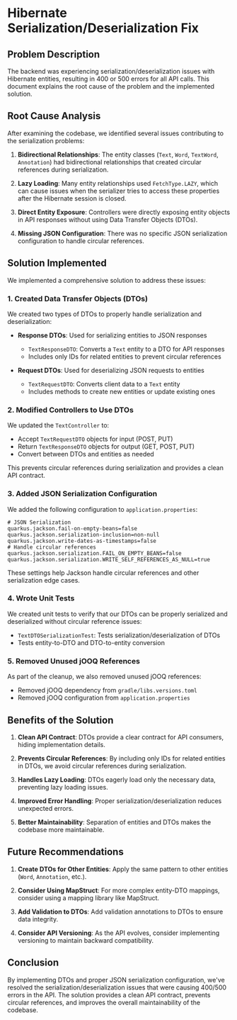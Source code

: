 # Hibernate Serialization/Deserialization Fix

## Problem Description

The backend was experiencing serialization/deserialization issues with Hibernate entities, resulting in 400 or 500 errors for all API calls. This document explains the root cause of the problem and the implemented solution.

## Root Cause Analysis

After examining the codebase, we identified several issues contributing to the serialization problems:

1. **Bidirectional Relationships**: The entity classes (`Text`, `Word`, `TextWord`, `Annotation`) had bidirectional relationships that created circular references during serialization.

2. **Lazy Loading**: Many entity relationships used `FetchType.LAZY`, which can cause issues when the serializer tries to access these properties after the Hibernate session is closed.

3. **Direct Entity Exposure**: Controllers were directly exposing entity objects in API responses without using Data Transfer Objects (DTOs).

4. **Missing JSON Configuration**: There was no specific JSON serialization configuration to handle circular references.

## Solution Implemented

We implemented a comprehensive solution to address these issues:

### 1. Created Data Transfer Objects (DTOs)

We created two types of DTOs to properly handle serialization and deserialization:

- **Response DTOs**: Used for serializing entities to JSON responses
  - `TextResponseDTO`: Converts a `Text` entity to a DTO for API responses
  - Includes only IDs for related entities to prevent circular references

- **Request DTOs**: Used for deserializing JSON requests to entities
  - `TextRequestDTO`: Converts client data to a `Text` entity
  - Includes methods to create new entities or update existing ones

### 2. Modified Controllers to Use DTOs

We updated the `TextController` to:

- Accept `TextRequestDTO` objects for input (POST, PUT)
- Return `TextResponseDTO` objects for output (GET, POST, PUT)
- Convert between DTOs and entities as needed

This prevents circular references during serialization and provides a clean API contract.

### 3. Added JSON Serialization Configuration

We added the following configuration to `application.properties`:

```properties
# JSON Serialization
quarkus.jackson.fail-on-empty-beans=false
quarkus.jackson.serialization-inclusion=non-null
quarkus.jackson.write-dates-as-timestamps=false
# Handle circular references
quarkus.jackson.serialization.FAIL_ON_EMPTY_BEANS=false
quarkus.jackson.serialization.WRITE_SELF_REFERENCES_AS_NULL=true
```

These settings help Jackson handle circular references and other serialization edge cases.

### 4. Wrote Unit Tests

We created unit tests to verify that our DTOs can be properly serialized and deserialized without circular reference issues:

- `TextDTOSerializationTest`: Tests serialization/deserialization of DTOs
- Tests entity-to-DTO and DTO-to-entity conversion

### 5. Removed Unused jOOQ References

As part of the cleanup, we also removed unused jOOQ references:

- Removed jOOQ dependency from `gradle/libs.versions.toml`
- Removed jOOQ configuration from `application.properties`

## Benefits of the Solution

1. **Clean API Contract**: DTOs provide a clear contract for API consumers, hiding implementation details.

2. **Prevents Circular References**: By including only IDs for related entities in DTOs, we avoid circular references during serialization.

3. **Handles Lazy Loading**: DTOs eagerly load only the necessary data, preventing lazy loading issues.

4. **Improved Error Handling**: Proper serialization/deserialization reduces unexpected errors.

5. **Better Maintainability**: Separation of entities and DTOs makes the codebase more maintainable.

## Future Recommendations

1. **Create DTOs for Other Entities**: Apply the same pattern to other entities (`Word`, `Annotation`, etc.).

2. **Consider Using MapStruct**: For more complex entity-DTO mappings, consider using a mapping library like MapStruct.

3. **Add Validation to DTOs**: Add validation annotations to DTOs to ensure data integrity.

4. **Consider API Versioning**: As the API evolves, consider implementing versioning to maintain backward compatibility.

## Conclusion

By implementing DTOs and proper JSON serialization configuration, we've resolved the serialization/deserialization issues that were causing 400/500 errors in the API. The solution provides a clean API contract, prevents circular references, and improves the overall maintainability of the codebase.
